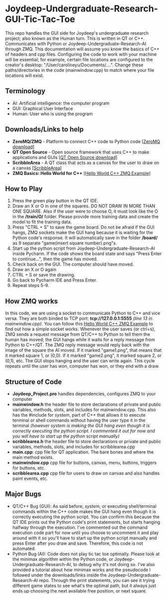 # Joydeep-Undergraduate-Research-GUI-Tic-Tac-Toe

This repo handles the GUI side for Joydeep's undergraduate research project; also known as the Human turn. This is written in QT or C++. Communicates with Python or Joydeep-Undergraduate-Research-AI through ZMQ. This documentation will assume you know the basics of C++ of headers and cpp files. Configuring the code to work with your machine will be essential; for example, certain file locations are configured to the creator's desktop: "/User/carolineyu/Documents/....". Change these paths/directories in the code (mainwindow.cpp) to match where your file locations will exist.

## Terminology
- AI: Artificial intelligence: the computer program
- GUI: Graphical User Interface
- Human: User who is using the program

## Downloads/Links to help
- **ZeroMQ/ZMQ** - Platform to connect C++ code to Python code
[[ZeroMQ download]](http://zeromq.org/area:download)
- **QT Open Source** - Open source framework that uses C++ to make applications and GUIs
[[QT Open Source download]](https://www1.qt.io/download-open-source/?hsCtaTracking=f977210e-de67-475f-a32b-65cec207fd03%7Cd62710cd-e1db-46aa-8d4d-2f1c1ffdacea)
- **ScribbleArea** - A QT class that acts as a canvas for the user to draw on a canvas
[[ScribbleArea]](http://doc.qt.io/qt-5/qtwidgets-widgets-scribble-example.html)
- **ZMQ Basics: Hello World for C++**
[[Hello World C++ ZMQ Example]](http://zguide.zeromq.org/cpp:hwclient)

## How to Play
1. Press the green play button in the QT IDE.
2. Draw an X or O in one of the squares. DO NOT DRAW IN MORE THAN ONE SQUARE. Also if the user were to choose O, it must look like the O in the **/train/O/** folder. Please provide more training data and create the model to fit the training data.
3. Press "CTRL + S" to save the game board. Do not be afraid if the GUI hangs, ZMQ sockets make the GUI hang because it is waiting for the Python code's response. It will automatically save in the folder **/board/** as 9 separate "game(insert square number).png"s.
4. Start up the python script from Joydeep-Undergraduate-Research-AI inside Pycharm. If the code shows the board state and says "Press Enter to continue...", then the game has moved.
5. Check back on the GUI. The computer should have moved.
6. Draw an X or O again
7. CTRL + S or save the drawing.
8. Go back to Pycharm IDE and Press Enter.
9. Repeat steps 5-9.


## How ZMQ works
In this code, we are using a socket to communicate Python to C++ and vice versa. They are both binded to TCP port: **tcp://127.0.0.1:5555** *(line 13 in mainwindow.cpp)*. You can follow this [Hello World C++ ZMQ Example](http://zguide.zeromq.org/cpp:hwclient) to find out how a simple socket works. Whenever the user saves (or ctrl+s), ZMQ sends a request message from QT/C++ to Python to tell them the human has moved; the GUI hangs while it waits for a reply message from Python to C++/QT. The ZMQ reply message would reply back with the image of the square the AI moved. If it marked "game1.png", that means that it marked square 1, or (0,0). If it marked "game2.png", it marked square 2, or (0,1), etc. The GUI stops hanging and the user can write again. This cycle repeats until the user has won, computer has won, or they end with a draw. 

## Structure of Code
- **Joydeep_Project.pro** handles dependencies, configures ZMQ to your computer
- **mainwindow.h** the header file to store declarations of private and public variables, methods, slots, and includes for mainwindow.cpp. This also has the #include for *system*, part of C++ that allows it to execute terminal or shell commands without having the user type it in the terminal *(however system is making the GUI hang even though it is correctly executing the python script. I commented it out for now and you will have to start up the python script manually)*
- **scribblearea.h** the header file to store declarations or private and public variables, methods, slots, and includes for scribblearea.cpp
- **main.cpp**: cpp file for QT application. The bare bones and where the main method exists.
- **mainwindow.cpp** cpp file for buttons, canvas, menu, buttons, triggers for buttons, etc.
- **scribblearea.cpp** cpp file for users to draw on canvas and also handles paint events, etc.


## Major Bugs
- QT/C++ Bug (GUI): As said before, *system*, or executing shell/terminal commands within the C++ code makes the GUI hang even though it is correctly executing the python script. You can confirm this because the QT IDE prints out the Python code's print statements, but starts hanging halfway through the execution. I've commented out the command execution code part for now until you choose to uncomment it and play around with it so you'll have to start up the python script manually and press Enter after you draw and save. Therefore, this code is not automated.
- Python Bug (AI): Code does not play tic tac toe optimally. Please look at the minimax algorithm within the Python code, or Joydeep-Undergraduate-Research-AI, to debug why it's not doing so. I've also provided a tutorial about how minimax works and the pseudocode I followed under the downloads/links inside the Joydeep-Undergraduate-Research-AI repo. Through the print statements, you can see it trying different game states to see what's the optimal path, but it always just ends up choosing the next available free position, or next square.
